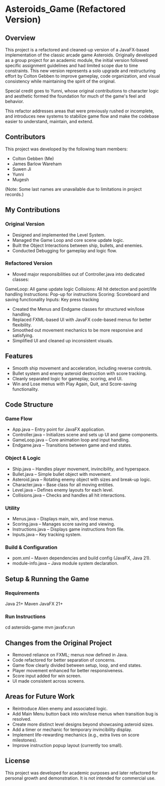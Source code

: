 # Asteroids_Game (Refactored Version)

## Overview

This project is a refactored and cleaned-up version of a JavaFX-based implementation of the classic arcade game Asteroids. Originally developed as a group project for an academic module, the initial version followed specific assignment guidelines and had limited scope due to time constraints. This new version represents a solo upgrade and restructuring effort by Colton Gebben to improve gameplay, code organization, and visual consistency while maintaining the spirit of the original.

Special credit goes to Yunni, whose original contributions to character logic and aesthetic formed the foundation for much of the game's feel and behavior.

This refactor addresses areas that were previously rushed or incomplete, and introduces new systems to stabilize game flow and make the codebase easier to understand, maintain, and extend.

## Contributors

This project was developed by the following team members:

- Colton Gebben (Me)
- James Barlow Wareham
- Suwen Ji
- Yunni
- Mugesh

(Note: Some last names are unavailable due to limitations in project records.)

## My Contributions

### Original Version

- Designed and implemented the Level System.
- Managed the Game Loop and core scene update logic.
- Built the Object Interactions between ship, bullets, and enemies.
- Conducted Debugging for gameplay and logic flow.

### Refactored Version

- Moved major responsibilities out of Controller.java into dedicated classes:

GameLoop: All game update logic
Collisions: All hit detection and point/life handling
Instructions: Pop-up for instructions
Scoring: Scoreboard and saving functionality
Inputs: Key press tracking

- Created the Menus and Endgame classes for structured win/lose handling.
- Replaced FXML-based UI with JavaFX code-based menus for better flexibility.
- Smoothed out movement mechanics to be more responsive and satisfying.
- Simplified UI and cleaned up inconsistent visuals.

## Features

- Smooth ship movement and acceleration, including reverse controls.
- Bullet system and enemy asteroid destruction with score tracking.
- Cleanly separated logic for gameplay, scoring, and UI.
- Win and Lose menus with Play Again, Quit, and Score-saving functionality.

## Code Structure

### Game Flow

- App.java – Entry point for JavaFX application.
- Controller.java – Initializes scene and sets up UI and game components.
- GameLoop.java – Core animation loop and input handling.
- Endgame.java – Transitions between game and end states.

### Object & Logic

- Ship.java – Handles player movement, invincibility, and hyperspace.
- Bullet.java – Simple bullet object with movement.
- Asteroid.java – Rotating enemy object with sizes and break-up logic.
- Character.java – Base class for all moving entities.
- Level.java – Defines enemy layouts for each level.
- Collisions.java – Checks and handles all hit interactions.

### Utility

- Menus.java – Displays main, win, and lose menus.
- Scoring.java – Manages score saving and viewing.
- Instructions.java – Displays game instructions from file.
- Inputs.java – Key tracking system.

### Build & Configuration

- pom.xml – Maven dependencies and build config (JavaFX, Java 21).
- module-info.java – Java module system declaration.

## Setup & Running the Game

### Requirements

Java 21+
Maven
JavaFX 21+

### Run Instructions

cd asteroids-game
mvn javafx:run

## Changes from the Original Project

- Removed reliance on FXML; menus now defined in Java.
- Code refactored for better separation of concerns.
- Game flow clearly divided between setup, loop, and end states.
- Player movement enhanced for better responsiveness.
- Score input added for win screen.
- UI made consistent across screens.

## Areas for Future Work

- Reintroduce Alien enemy and associated logic.
- Add Main Menu button back into win/lose menus when transition bug is resolved.
- Create more distinct level designs beyond showcasing asteroid sizes.
- Add a timer or mechanic for temporary invincibility display.
- Implement life-rewarding mechanics (e.g., extra lives on score milestones).
- Improve instruction popup layout (currently too small).

## License

This project was developed for academic purposes and later refactored for personal growth and demonstration. It is not intended for commercial use.
